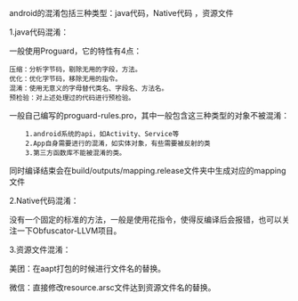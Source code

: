 android的混淆包括三种类型：java代码，Native代码 ，资源文件

1.java代码混淆：

一般使用Proguard，它的特性有4点：


    压缩：分析字节码，剔除无用的字段，方法。
    优化：优化字节码，移除无用的指令。
    混淆：使用无意义的字母替代类名、字段名、方法名。
    预检验：对上述处理过的代码进行预检验。


一般自己编写的proguard-rules.pro，其中一般包含这三种类型的对象不被混淆：

        1.android系统的api，如Activity、Service等
        2.App自身需要进行的混淆，如实体对象，有些需要被反射的类
        3.第三方函数库不能被混淆的类。

同时编译结束会在build/outputs/mapping.release文件夹中生成对应的mapping文件

2.Native代码混淆：

没有一个固定的标准的方法，一般是使用花指令，使得反编译后会报错，也可以关注一下Obfuscator-LLVM项目。

3.资源文件混淆：

美团：在aapt打包的时候进行文件名的替换。

微信：直接修改resource.arsc文件达到资源文件名的替换。